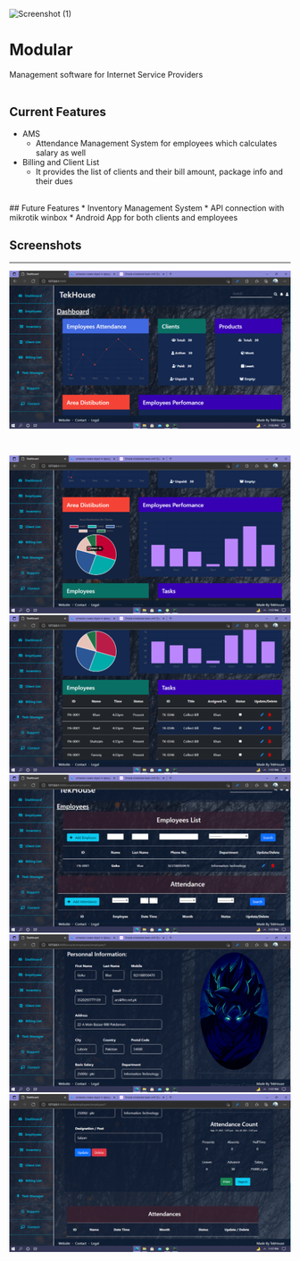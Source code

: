 ![Screenshot (1)](https://user-images.githubusercontent.com/56891476/139539499-4b42fb48-cbac-4db8-9b32-433204ff6374.png)
<!-- Created By TekHouseInc, copyrights are claimed -->

# Modular
Management software for Internet Service Providers
<br><br>

## Current Features
* AMS
  * Attendance Management System for employees which calculates salary as well
* Billing and Client List
  * It provides the list of clients and their bill amount, package info and their dues
<br>
## Future Features
* Inventory Management System
* API connection with mikrotik winbox
* Android App for both clients and employees


## Screenshots
<hr>


![Screenshot (1)](https://raw.githubusercontent.com/ars-1/ModularPrivate/master/imgs/Screenshot.png)


<br>

![Screenshot2](https://github.com/ars-1/ModularPrivate/blob/master/imgs/Screenshot%20(2).png)
<br>
![Screenshot3](https://github.com/ars-1/ModularPrivate/blob/master/imgs/Screenshot%20(3).png)
<br>
![Screenshot4](https://github.com/ars-1/ModularPrivate/blob/master/imgs/Screenshot%20(4).png)
<br>
![Screenshot5](https://github.com/ars-1/ModularPrivate/blob/master/imgs/Screenshot%20(5).png)
<br>
![Screenshot6](https://github.com/ars-1/ModularPrivate/blob/master/imgs/Screenshot%20(6).png)
<!-- vvfawok-2303 -->
